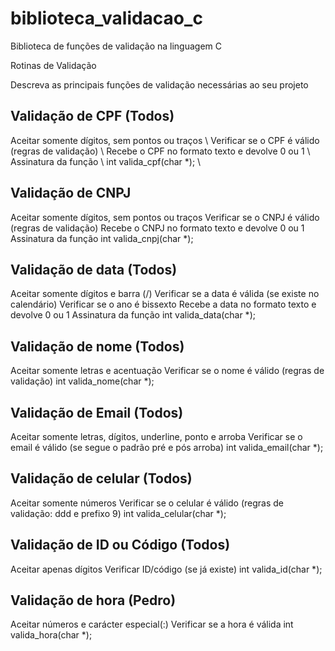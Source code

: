 # biblioteca_validacao_c
Biblioteca de funções de validação na linguagem C

Rotinas de Validação

Descreva as principais funções de validação necessárias ao seu projeto

## Validação de CPF (Todos)
  Aceitar somente dígitos, sem pontos ou traços \\
  Verificar se o CPF é válido (regras de validação) \\
  Recebe o CPF no formato texto e devolve 0 ou 1 \\
  Assinatura da função \\
  int valida_cpf(char *); \\

## Validação de CNPJ
Aceitar somente dígitos, sem pontos ou traços
Verificar se o CNPJ é válido (regras de validação)
Recebe o CNPJ no formato texto e devolve 0 ou 1
Assinatura da função
int valida_cnpj(char *);

## Validação de data  (Todos)
Aceitar somente dígitos e barra (/)
Verificar se a data é válida (se existe no calendário)
Verificar se o ano é bissexto
Recebe a data no formato texto e devolve 0 ou 1
Assinatura da função
int valida_data(char *);

## Validação de nome (Todos)
Aceitar somente letras e acentuação
Verificar se o nome é válido (regras de validação) 
int valida_nome(char *); 

## Validação de Email (Todos)
Aceitar somente letras, dígitos, underline, ponto e arroba
Verificar se o email é válido (se segue o padrão pré e pós arroba)
int valida_email(char *);

## Validação de celular (Todos)
Aceitar somente números
Verificar se o celular é válido (regras de validação: ddd e prefixo 9)
int valida_celular(char *);

## Validação de ID ou Código (Todos)
Aceitar apenas dígitos
Verificar ID/código (se já existe)
int valida_id(char *);

## Validação de hora (Pedro)
Aceitar números e carácter especial(:)
Verificar se a hora é válida
int valida_hora(char *);         

